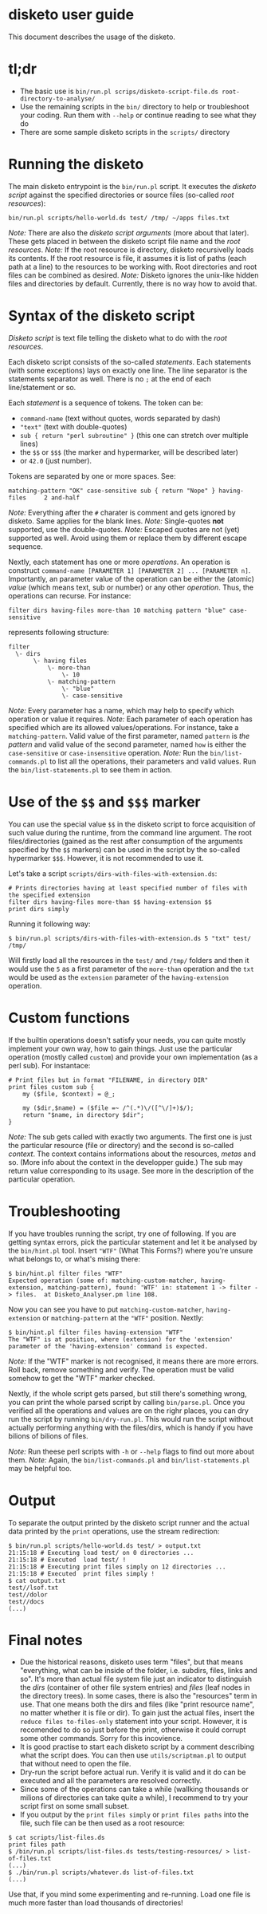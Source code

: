 # disketo user guide

This document describes the usage of the disketo.

# tl;dr
- The basic use is `bin/run.pl scrips/disketo-script-file.ds root-directory-to-analyse/`
- Use the remaining scripts in the `bin/` directory to help or troubleshoot your coding. Run them with `--help` or continue reading to see what they do
- There are some sample disketo scripts in the `scripts/` directory

# Running the disketo

The main disketo entrypoint is the `bin/run.pl` script. It executes the _disketo script_ against the specified directories or source files (so-called _root resources_):
```
bin/run.pl scripts/hello-world.ds test/ /tmp/ ~/apps files.txt
```
_Note:_ There are also the _disketo script arguments_ (more about that later). These gets placed in between the disketo script file name and the _root resources_.
_Note:_ If the root resource is directory, disketo recursivelly loads its contents. If the root resource is file, it assumes it is list of paths (each path at a line) to the resources to be working with. Root directories and root files can be combined as desired.
_Note:_ Disketo ignores the unix-like hidden files and directories by default. Currently, there is no way how to avoid that.

# Syntax of the disketo script
_Disketo script_ is text file telling the disketo what to do with the _root resources_.

Each disketo script consists of the so-called _statements_. Each statements (with some exceptions) lays on exactly one line. The line separator is the statements separator as well. There is no `;` at the end of each line/statement or so.

Each _statement_ is a sequence of tokens. The token can be:
- `command-name` (text without quotes, words separated by dash)
- `"text"` (text with double-quotes)
- `sub { return "perl subroutine" }` (this one can stretch over multiple lines)
- the `$$` or `$$$` (the marker and hypermarker, will be described later) 
- or `42.0` (just number).

Tokens are separated by one or more spaces. See:
```
matching-pattern "OK" case-sensitive sub { return "Nope" } having-files     2 and-half
```
_Note:_ Everything after the `#` charater is comment and gets ignored by disketo. Same applies for the blank lines.
_Note:_ Single-quotes **not** supported, use the double-quotes.
_Note:_ Escaped quotes are not (yet) supported as well. Avoid using them or replace them by different escape sequence.

Nextly, each statement has one or more _operations_. An operation is construct `command-name [PARAMETER 1] [PARAMETER 2] ... [PARAMETER n]`. Importantly, an parameter value of the operation can be either the (atomic) _value_ (which means text, sub or number) or any other _operation_. Thus, the operations can recurse. For instance:
```
filter dirs having-files more-than 10 matching pattern "blue" case-sensitive
```
represents following structure:
```
filter
  \- dirs
       \- having files
           \- more-than
               \- 10
           \- matching-pattern
               \- "blue"
               \- case-sensitive
```

_Note:_ Every parameter has a name, which may help to specify which operation or value it requires.
_Note:_ Each parameter of each operation has specified which are its allowed values/operations. For instance, take a `matching-pattern`. Valid value of the first parameter, named `pattern` is _the pattern_ and valid value of the second parameter, named `how` is either the `case-sensitive` or `case-insensitive` operation.
_Note:_ Run the `bin/list-commands.pl` to list all the operations, their parameters and valid values. Run the `bin/list-statements.pl` to see them in action.

# Use of the `$$` and `$$$` marker
You can use the special value `$$` in the disketo script to force acquisition of such value during the runtime, from the command line argument. The root files/directories (gained as the rest after consumption of the arguments specified by the `$$` markers) can be used in the script by the so-called hypermarker `$$$`. However, it is not recommended to use it.

Let's take a script `scripts/dirs-with-files-with-extension.ds`:
```
# Prints directories having at least specified number of files with the specified extension
filter dirs having-files more-than $$ having-extension $$
print dirs simply
```
Running it following way:
```
$ bin/run.pl scripts/dirs-with-files-with-extension.ds 5 "txt" test/ /tmp/
```
Will firstly load all the resources in the `test/` and `/tmp/` folders and then it would use the `5` as a first parameter of the `more-than` operation and the `txt` would be used as the `extension` parameter of the `having-extension` operation.

# Custom functions
If the builtin operations doesn't satisfy your needs, you can quite mostly implement your own way, how to gain things. Just use the particular operation (mostly called `custom`) and provide your own implementation (as a perl sub). For instantace:
```
# Print files but in format "FILENAME, in directory DIR"
print files custom sub {
	my ($file, $context) = @_;
	
	my ($dir,$name) = ($file =~ /^(.*)\/([^\/]+)$/);
	return "$name, in directory $dir";
}
```

_Note:_ The sub gets called with exactly two arguments. The first one is just the particular resource (file or directory) and the second is so-called _context_. The context contains informations about the resources, _metas_ and so. (More info about the context in the developper guide.) The sub may return value corresponding to its usage. See more in the description of the particular operation.

# Troubleshooting

If you have troubles running the script, try one of following. If you are getting syntax errors, pick the particular statement and let it be analysed by the `bin/hint.pl` tool. Insert `"WTF"` (What This Forms?) where you're unsure what belongs to, or what's mising there:
```
$ bin/hint.pl filter files "WTF"
Expected operation (some of: matching-custom-matcher, having-extension, matching-pattern), found: 'WTF' in: statement 1 -> filter -> files.  at Disketo_Analyser.pm line 108.
```
Now you can see you have to put `matching-custom-matcher`, `having-extension` or `matching-pattern` at the `"WTF"` position. Nextly:
```
$ bin/hint.pl filter files having-extension "WTF"
The "WTF" is at position, where (extension) for the 'extension' parameter of the 'having-extension' command is expected.
```
_Note:_ If the "WTF" marker is not recognised, it means there are more errors. Roll back, remove something and verify. The operation must be valid somehow to get the "WTF" marker checked.

Nextly, if the whole script gets parsed, but still there's something wrong, you can print the whole parsed script by calling `bin/parse.pl`. Once you verified all the operations and values are on the righr places, you can dry run the script by running `bin/dry-run.pl`. This would run the script without actually performing anything with the files/dirs, which is handy if you have bilions of bilions of files.

_Note:_ Run theese perl scripts with `-h` or `--help` flags to find out more about them.
_Note:_ Again, the `bin/list-commands.pl` and `bin/list-statements.pl` may be helpful too.

# Output
To separate the output printed by the disketo script runner and the actual data printed by the `print` operations, use the stream redirection:
```
$ bin/run.pl scripts/hello-world.ds test/ > output.txt
21:15:18 # Executing load test/ on 0 directories ...
21:15:18 # Executed  load test/ !
21:15:18 # Executing print files simply on 12 directories ...
21:15:18 # Executed  print files simply !
$ cat output.txt
test//lsof.txt
test//dolor
test//docs
(...)
```

# Final notes
- Due the historical reasons, disketo uses term "files", but that means "everything, what can be inside of the folder, i.e. subdirs, files, links and so". It's more than actual file system file just an indicator to distinguish the _dirs_ (container of other file system entries) and _files_ (leaf nodes in the directory trees). In some cases, there is also the "resources" term in use. That one means both the dirs and files (like "print resource name", no matter whether it is file or dir). To gain just the actual files, insert the `reduce files to-files-only` statement into your script. However, it is recomended to do so just before the print, otherwise it could corrupt some other commands. Sorry for this incovience.
- It is good practise to start each disketo script by a comment describing what the script does. You can then use `utils/scriptman.pl` to output that without need to open the file.
- Dry-run the script before actual run. Verify it is valid and it do can be executed and all the parameters are resolved correctly.
- Since some of the operations can take a while (wallking thousands or milions of directories can take quite a while), I recommend to try your script first on some small subset.
- If you output by the `print files simply` or `print files paths` into the file, such file can be then used as a root resource:
```
$ cat scripts/list-files.ds 
print files path
$ /bin/run.pl scripts/list-files.ds tests/testing-resources/ > list-of-files.txt
(...)
$ ./bin/run.pl scripts/whatever.ds list-of-files.txt
(...)
```
Use that, if you mind some experimenting and re-running. Load one file is much more faster than load thousands of directories!



